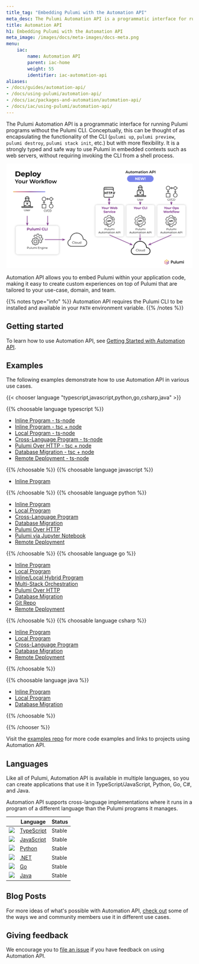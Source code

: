 ```yaml
---
title_tag: "Embedding Pulumi with the Automation API"
meta_desc: The Pulumi Automation API is a programmatic interface for running Pulumi programs without the Pulumi CLI. View our Automation API guides here.
title: Automation API
h1: Embedding Pulumi with the Automation API
meta_image: /images/docs/meta-images/docs-meta.png
menu:
    iac:
        name: Automation API
        parent: iac-home
        weight: 55
        identifier: iac-automation-api
aliases:
- /docs/guides/automation-api/
- /docs/using-pulumi/automation-api/
- /docs/iac/packages-and-automation/automation-api/
- /docs/iac/using-pulumi/automation-api/
---
```


The Pulumi Automation API is a programmatic interface for running Pulumi programs without the Pulumi CLI. Conceptually, this can be thought of as encapsulating the functionality of the CLI (`pulumi up`, `pulumi preview`, `pulumi destroy`, `pulumi stack init`, etc.) but with more flexibility. It is a strongly typed and safe way to use Pulumi in embedded contexts such as web servers, without requiring invoking the CLI from a shell process.

![automation-api](automation-api.png)

Automation API allows you to embed Pulumi within your application code, making it easy to create custom experiences on top of Pulumi that are tailored to your use-case, domain, and team.

{{% notes type="info" %}}
Automation API requires the Pulumi CLI to be installed and available in your `PATH` environment variable.
{{% /notes %}}

## Getting started

To learn how to use Automation API, see [Getting Started with Automation API](/docs/using-pulumi/automation-api/getting-started-automation-api/).

## Examples

The following examples demonstrate how to use Automation API in various use cases.

{{< chooser language "typescript,javascript,python,go,csharp,java" >}}

{{% choosable language typescript %}}

* [Inline Program - ts-node](https://github.com/pulumi/automation-api-examples/blob/main/nodejs/inlineProgram-tsnode)
* [Inline Program - tsc + node](https://github.com/pulumi/automation-api-examples/blob/main/nodejs/inlineProgram-ts)
* [Local Program - ts-node](https://github.com/pulumi/automation-api-examples/blob/main/nodejs/localProgram-tsnode)
* [Cross-Language Program - ts-node](https://github.com/pulumi/automation-api-examples/blob/main/nodejs/crossLanguage-tsnode)
* [Pulumi Over HTTP - tsc + node](https://github.com/pulumi/automation-api-examples/blob/main/nodejs/pulumiOverHttp-ts)
* [Database Migration - tsc + node](https://github.com/pulumi/automation-api-examples/blob/main/nodejs/databaseMigration-ts)
* [Remote Deployment - ts-node](https://github.com/pulumi/automation-api-examples/blob/main/nodejs/remoteDeployment-tsnode)

{{% /choosable %}}
{{% choosable language javascript %}}

* [Inline Program](https://github.com/pulumi/automation-api-examples/blob/main/nodejs/inlineProgram-js)

{{% /choosable %}}
{{% choosable language python %}}

* [Inline Program](https://github.com/pulumi/automation-api-examples/blob/main/python/inline_program)
* [Local Program](https://github.com/pulumi/automation-api-examples/blob/main/python/local_program)
* [Cross-Language Program](https://github.com/pulumi/automation-api-examples/blob/main/python/cross_language)
* [Database Migration](https://github.com/pulumi/automation-api-examples/blob/main/python/database_migration)
* [Pulumi Over HTTP](https://github.com/pulumi/automation-api-examples/blob/main/python/pulumi_over_http)
* [Pulumi via Jupyter Notebook](https://github.com/pulumi/automation-api-examples/blob/main/python/pulumi_via_jupyter)
* [Remote Deployment](https://github.com/pulumi/automation-api-examples/blob/main/python/remote_deployment)

{{% /choosable %}}
{{% choosable language go %}}

* [Inline Program](https://github.com/pulumi/automation-api-examples/blob/main/go/inline_program)
* [Local Program](https://github.com/pulumi/automation-api-examples/blob/main/go/local_program)
* [Inline/Local Hybrid Program](https://github.com/pulumi/automation-api-examples/blob/main/go/inline_local_hybrid)
* [Multi-Stack Orchestration](https://github.com/pulumi/automation-api-examples/blob/main/go/multi_stack_orchestration)
* [Pulumi Over HTTP](https://github.com/pulumi/automation-api-examples/blob/main/go/pulumi_over_http)
* [Database Migration](https://github.com/pulumi/automation-api-examples/blob/main/go/database_migration)
* [Git Repo](https://github.com/pulumi/automation-api-examples/blob/main/go/git_repo_program)
* [Remote Deployment](https://github.com/pulumi/automation-api-examples/blob/main/go/remote_deployment)

{{% /choosable %}}
{{% choosable language csharp %}}

* [Inline Program](https://github.com/pulumi/automation-api-examples/blob/main/dotnet/InlineProgram)
* [Local Program](https://github.com/pulumi/automation-api-examples/blob/main/dotnet/LocalProgram)
* [Cross-Language Program](https://github.com/pulumi/automation-api-examples/blob/main/dotnet/CrossLanguage)
* [Database Migration](https://github.com/pulumi/automation-api-examples/blob/main/dotnet/DatabaseMigration)
* [Remote Deployment](https://github.com/pulumi/automation-api-examples/blob/main/dotnet/RemoteDeployment)

{{% /choosable %}}

{{% choosable language java %}}

* [Inline Program](https://github.com/pulumi/automation-api-examples/blob/main/java/inlineProgram)
* [Local Program](https://github.com/pulumi/automation-api-examples/blob/main/java/localProgram)
* [Database Migration](https://github.com/pulumi/automation-api-examples/blob/main/java/databaseMigration)

{{% /choosable %}}

{{% /chooser %}}

Visit the [examples repo](https://github.com/pulumi/automation-api-examples) for more code examples and links to projects using Automation API.

## Languages

Like all of Pulumi, Automation API is available in multiple languages, so you can create applications that use it in TypeScript/JavaScript, Python, Go, C#, and Java.

Automation API supports cross-language implementations where it runs in a program of a different language than the Pulumi programs it manages.

|                                                        | Language                                                                | Status                                                            |
| ------------------------------------------------------ | ----------------------------------------------------------------------- | ----------------------------------------------------------------- |
| <img src="/logos/tech/logo-ts.png" class="h-10" />     | [TypeScript](/docs/reference/pkg/nodejs/pulumi/pulumi/automation/) | Stable                                                            |
| <img src="/logos/tech/logo-js.png" class="h-10" />     | [JavaScript](/docs/reference/pkg/nodejs/pulumi/pulumi/automation/) | Stable                                                            |
| <img src="/logos/tech/logo-python.png" class="h-10" /> | [Python](/docs/reference/pkg/python/pulumi/#module-pulumi.automation) | Stable                                                           |
| <img src="/logos/tech/dotnet.png" class="h-10" />      | [.NET](/docs/reference/pkg/dotnet/Pulumi.Automation/Pulumi.Automation.html) | Stable |
| <img src="/logos/tech/logo-golang.png" class="h-10" /> | [Go](https://pkg.go.dev/github.com/pulumi/pulumi/sdk/v3/go/auto?tab=doc) | Stable |
| <img src="/logos/tech/java.svg" class="h-10" /> | [Java](/docs/reference/pkg/java/com/pulumi/automation/package-summary.html) | Stable |

## Blog Posts

For more ideas of what's possible with Automation API, [check out](/blog/tag/automation-api/) some of the ways we and community members use it in different use cases.

## Giving feedback

We encourage you to [file an issue](https://github.com/pulumi/pulumi/issues/new?assignees=&labels=needs-triage&template=bug_report.md&title=) if you have feedback on using Automation API.
